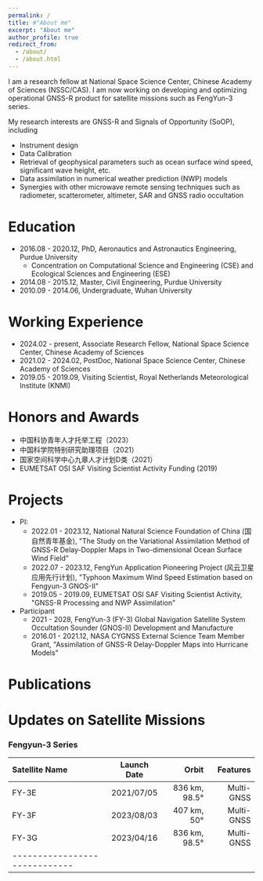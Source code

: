 ```yaml
---
permalink: /
title: #"About me"
excerpt: "About me"
author_profile: true
redirect_from: 
  - /about/
  - /about.html
---
```


I am a research fellow at National Space Science Center, Chinese Academy of Sciences (NSSC/CAS). I am now working on developing and optimizing operational GNSS-R product for satellite missions such as FengYun-3 series.

My research interests are GNSS-R and Signals of Opportunity (SoOP), including
* Instrument design
* Data Calibration
* Retrieval of geophysical parameters such as ocean surface wind speed, significant wave height, etc.
* Data assimilation in numerical weather prediction (NWP) models
* Synergies with other microwave remote sensing techniques such as radiometer, scatterometer, altimeter, SAR and GNSS radio occultation

Education
======
* 2016.08 - 2020.12, PhD, Aeronautics and Astronautics Engineering, Purdue University
   * Concentration on Computational Science and Engineering (CSE) and Ecological Sciences and Engineering (ESE)
* 2014.08 - 2015.12, Master, Civil Engineering, Purdue University
* 2010.09 - 2014.06, Undergraduate, Wuhan University

Working Experience
======
* 2024.02 - present, Associate Research Fellow, National Space Science Center, Chinese Academy of Sciences
* 2021.02 - 2024.02, PostDoc, National Space Science Center, Chinese Academy of Sciences
* 2019.05 - 2019.09, Visiting Scientist, Royal Netherlands Meteorological Institute (KNMI)

Honors and Awards
======
* 中国科协青年人才托举工程（2023）
* 中国科学院特别研究助理项目（2021）
* 国家空间科学中心九章人才计划D类（2021）
* EUMETSAT OSI SAF Visiting Scientist Activity Funding (2019)

Projects
======
* PI:
  * 2022.01 - 2023.12, National Natural Science Foundation of China (国自然青年基金), "The Study on the Variational Assimilation Method of GNSS-R Delay-Doppler Maps in Two-dimensional Ocean Surface Wind Field"
  * 2022.07 - 2023.12, FengYun Application Pioneering Project (风云卫星应用先行计划), "Typhoon Maximum Wind Speed Estimation based on Fengyun-3 GNOS-II"
  * 2019.05 - 2019.09, EUMETSAT OSI SAF Visiting Scientist Activity, "GNSS-R Processing and NWP Assimilation"
* Participant
  * 2021 - 2028, FengYun-3 (FY-3) Global Navigation Satellite System Occultation Sounder (GNOS-II) Development and Manufacture
  * 2016.01 - 2021.12, NASA CYGNSS External Science Team Member Grant, "Assimilation of GNSS-R Delay-Doppler Maps into Hurricane Models"

Publications
======


Updates on Satellite Missions
======

### Fengyun-3 Series

| Satellite Name | Launch Date | Orbit | Features |
|:--------|:-------:|--------:|--------:|
| FY-3E   | 2021/07/05   | 836 km, 98.5°  | Multi-GNSS |
| FY-3F   | 2023/08/03   | 407 km, 50°    | Multi-GNSS |
| FY-3G   | 2023/04/16   | 836 km, 98.5°  | Multi-GNSS |
|-----------------------------|
